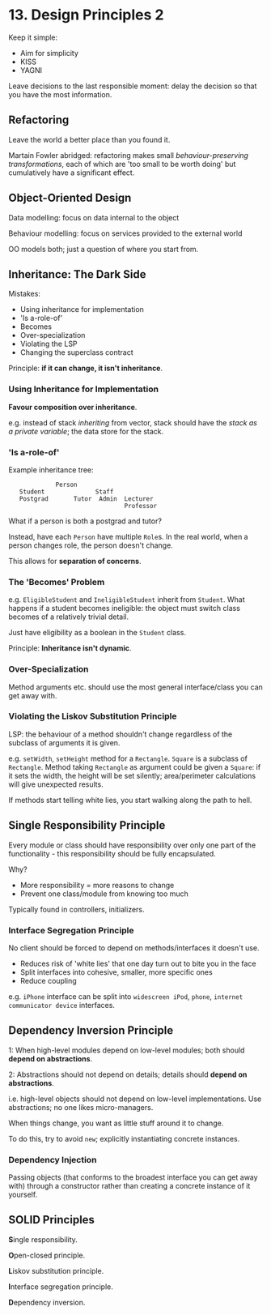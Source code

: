 # 13. Design Principles 2

Keep it simple:

- Aim for simplicity
- KISS
- YAGNI

Leave decisions to the last responsible moment: delay the decision so that you have the most information.

## Refactoring

Leave the world a better place than you found it.

Martain Fowler abridged: refactoring makes small *behaviour-preserving transformations*, each of which are 'too small to be worth doing' but cumulatively have a significant effect.

## Object-Oriented Design

Data modelling: focus on data internal to the object

Behaviour modelling: focus on services provided to the external world

OO models both; just a question of where you start from.

## Inheritance: The Dark Side

Mistakes:

- Using inheritance for implementation
- 'Is a-role-of'
- Becomes
- Over-specialization
- Violating the LSP
- Changing the superclass contract

Principle: **if it can change, it isn't inheritance**.

### Using Inheritance for Implementation

**Favour composition over inheritance**.

e.g. instead of stack *inheriting* from vector, stack should have the *stack as a private variable*; the data store for the stack.

### 'Is a-role-of'

Example inheritance tree:

```
             Person
   Student              Staff
   Postgrad       Tutor  Admin  Lecturer
                                Professor
```

What if a person is both a postgrad and tutor?

Instead, have each `Person` have multiple `Role`s. In the real world, when a person changes role, the person doesn't change.

This allows for **separation of concerns**.

### The 'Becomes' Problem

e.g. `EligibleStudent` and `IneligibleStudent` inherit from `Student`. What happens if a student becomes ineligible: the object must switch class becomes of a relatively trivial detail.

Just have eligibility as a boolean in the `Student` class.

Principle: **Inheritance isn't dynamic**.

### Over-Specialization

Method arguments etc. should use the most general interface/class you can get away with.

### Violating the Liskov Substitution Principle

LSP: the behaviour of a method shouldn't change regardless of the subclass of arguments it is given.

e.g. `setWidth`, `setHeight` method for a `Rectangle`. `Square` is a subclass of `Rectangle`. Method taking `Rectangle` as argument could be given a `Square`: if it sets the width, the height will be set silently; area/perimeter calculations will give unexpected results.

If methods start telling white lies, you start walking along the path to hell.

## Single Responsibility Principle

Every module or class should have responsibility over only one part of the functionality - this responsibility should be fully encapsulated.

Why?

- More responsibility = more reasons to change
- Prevent one class/module from knowing too much

Typically found in controllers, initializers.

### Interface Segregation Principle

No client should be forced to depend on methods/interfaces it doesn't use.

- Reduces risk of 'white lies' that one day turn out to bite you in the face
- Split interfaces into cohesive, smaller, more specific ones
- Reduce coupling

e.g. `iPhone` interface can be split into `widescreen iPod`, `phone`, `internet communicator device` interfaces.

## Dependency Inversion Principle

1: When high-level modules depend on low-level modules; both should **depend on abstractions**.

2: Abstractions should not depend on details; details should **depend on abstractions**.

i.e. high-level objects should not depend on low-level implementations. Use abstractions; no one likes micro-managers.

When things change, you want as little stuff around it to change.

To do this, try to avoid `new`; explicitly instantiating concrete instances.

### Dependency Injection

Passing objects (that conforms to the broadest interface you can get away with) through a constructor rather than creating a concrete instance of it yourself.

## SOLID Principles

**S**ingle responsibility.

**O**pen-closed principle.

**L**iskov substitution principle.

**I**nterface segregation principle.

**D**ependency inversion.
